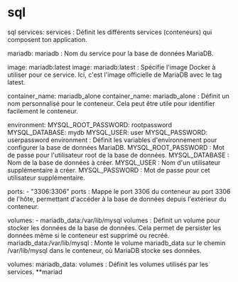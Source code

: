 # sql
sql
services:
services : Définit les différents services (conteneurs) qui composent ton application.

mariadb:
mariadb : Nom du service pour la base de données MariaDB.
    
image: mariadb:latest
image: mariadb:latest : Spécifie l'image Docker à utiliser pour ce service. Ici, c'est l'image officielle de MariaDB avec le tag latest.

container_name: mariadb_alone
container_name: mariadb_alone : Définit un nom personnalisé pour le conteneur. Cela peut être utile pour identifier facilement le conteneur.

environment:
    MYSQL_ROOT_PASSWORD: rootpassword
    MYSQL_DATABASE: mydb
    MYSQL_USER: user
    MYSQL_PASSWORD: userpassword
environment : Définit les variables d'environnement pour configurer la base de données MariaDB. MYSQL_ROOT_PASSWORD : Mot de passe pour l'utilisateur root de la base de données. MYSQL_DATABASE : Nom de la base de données à créer. MYSQL_USER : Nom d'un utilisateur supplémentaire à créer. MYSQL_PASSWORD : Mot de passe pour cet utilisateur supplémentaire.

ports:
    - "3306:3306"
ports : Mappe le port 3306 du conteneur au port 3306 de l'hôte, permettant d'accéder à la base de données depuis l'extérieur du conteneur.

volumes:
    - mariadb_data:/var/lib/mysql
volumes : Définit un volume pour stocker les données de la base de données. Cela permet de persister les données même si le conteneur est supprimé ou recréé. mariadb_data:/var/lib/mysql : Monte le volume mariadb_data sur le chemin /var/lib/mysql dans le conteneur, où MariaDB stocke ses données.

volumes:
    mariadb_data:
volumes : Définit les volumes utilisés par les services. **mariad